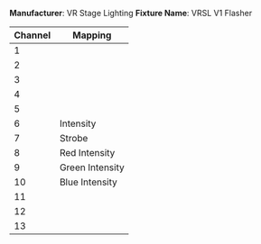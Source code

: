 **Manufacturer**: VR Stage Lighting
**Fixture Name**: VRSL V1 Flasher

|Channel|Mapping|
|----|-----------------|
| 1  |                 |
| 2  |                 |
| 3  |                 |
| 4  |                 |
| 5  |                 |
| 6  | Intensity       |
| 7  | Strobe          |
| 8  | Red Intensity   |
| 9  | Green Intensity |
| 10 | Blue Intensity  |
| 11 |                 |
| 12 |                 |
| 13 |                 |

